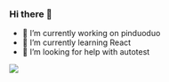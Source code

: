 ### Hi there 👋

- 🔭 I’m currently working on pinduoduo
- 🌱 I’m currently learning React
- 🤔 I’m looking for help with autotest

![](https://visitor-badge.glitch.me/badge?page_id=snakeUni.snakeUni)
